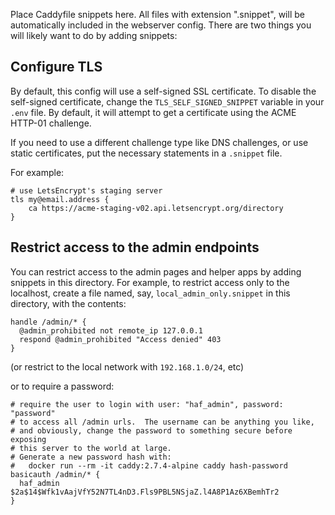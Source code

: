 Place Caddyfile snippets here.  All files with extension ".snippet", will be 
automatically included in the webserver config.  There are two things you
will likely want to do by adding snippets:

## Configure TLS
By default, this config will use a self-signed SSL certificate.  To disable
the self-signed certificate, change the `TLS_SELF_SIGNED_SNIPPET` variable
in your `.env` file.  By default, it will attempt to get a certificate using
the ACME HTTP-01 challenge.

If you need to use a different challenge type like DNS challenges, or use
static certificates, put the necessary statements in a `.snippet` file.

For example:
```
# use LetsEncrypt's staging server
tls my@email.address {
    ca https://acme-staging-v02.api.letsencrypt.org/directory
}
```

## Restrict access to the admin endpoints

You can restrict access to the admin pages and helper apps by adding 
snippets in this directory.  For example, to restrict access only to
the localhost, create a file named, say, `local_admin_only.snippet`
in this directory, with the contents:
```
handle /admin/* {
  @admin_prohibited not remote_ip 127.0.0.1
  respond @admin_prohibited "Access denied" 403
}
```
(or restrict to the local network with `192.168.1.0/24`, etc)

or to require a password:
```
# require the user to login with user: "haf_admin", password: "password"
# to access all /admin urls.  The username can be anything you like,
# and obviously, change the password to something secure before exposing
# this server to the world at large.
# Generate a new password hash with:
#   docker run --rm -it caddy:2.7.4-alpine caddy hash-password
basicauth /admin/* {
  haf_admin $2a$14$Wfk1vAajVfY52N7TL4nD3.Fls9PBL5NSjaZ.l4A8P1Az6XBemhTr2
}
```
